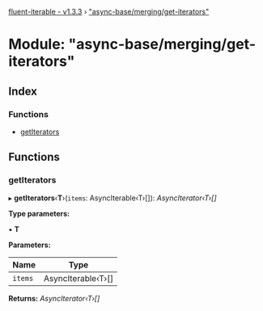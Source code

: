 [fluent-iterable - v1.3.3](../README.md) › ["async-base/merging/get-iterators"](_async_base_merging_get_iterators_.md)

# Module: "async-base/merging/get-iterators"

## Index

### Functions

* [getIterators](_async_base_merging_get_iterators_.md#getiterators)

## Functions

###  getIterators

▸ **getIterators**‹**T**›(`items`: AsyncIterable‹T›[]): *AsyncIterator‹T›[]*

**Type parameters:**

▪ **T**

**Parameters:**

Name | Type |
------ | ------ |
`items` | AsyncIterable‹T›[] |

**Returns:** *AsyncIterator‹T›[]*
